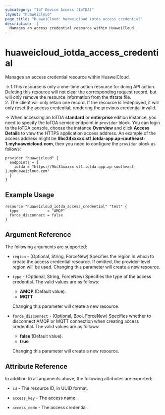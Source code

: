 ```yaml
---
subcategory: "IoT Device Access (IoTDA)"
layout: "huaweicloud"
page_title: "HuaweiCloud: huaweicloud_iotda_access_credential"
description: -|
  Manages an access credential resource within HuaweiCloud.
---
```


# huaweicloud_iotda_access_credential

Manages an access credential resource within HuaweiCloud.

-> 1.This resource is only a one-time action resource for doing API action. Deleting this resource will not clear
  the corresponding request record, but will only remove the resource information from the tfstate file.
  <br>2. The client will only retain one record. If the resource is redeployed, it will only reset the access
  credential, rendering the previous credential invalid.

-> When accessing an IoTDA **standard** or **enterprise** edition instance, you need to specify the IoTDA service
  endpoint in `provider` block.
  You can login to the IoTDA console, choose the instance **Overview** and click **Access Details**
  to view the HTTPS application access address. An example of the access address might be
  **9bc34xxxxx.st1.iotda-app.ap-southeast-1.myhuaweicloud.com**, then you need to configure the
  `provider` block as follows:

  ```hcl
  provider "huaweicloud" {
    endpoints = {
      iotda = "https://9bc34xxxxx.st1.iotda-app.ap-southeast-1.myhuaweicloud.com"
    }
  }
  ```

## Example Usage

```hcl
resource "huaweicloud_iotda_access_credential" "test" {
  type             = "AMQP"
  force_disconnect = false
}
```

## Argument Reference

The following arguments are supported:

* `region` - (Optional, String, ForceNew) Specifies the region in which to create the access credential resource.
  If omitted, the provider-level region will be used.
  Changing this parameter will create a new resource.

* `type` - (Optional, String, ForceNew) Specifies the type of the access credential.
  The valid values are as follows:
  + **AMQP** (Default value).
  + **MQTT**

  Changing this parameter will create a new resource.

* `force_disconnect` - (Optional, Bool, ForceNew) Specifies whether to disconnect AMQP or MQTT connection when
  creating access credential.
  The valid values are as follows:
  + **false** (Default value).
  + **true**

  Changing this parameter will create a new resource.

## Attribute Reference

In addition to all arguments above, the following attributes are exported:

* `id` - The resource ID, in UUID format.

* `access_key` - The access name.

* `access_code` - The access credential.
